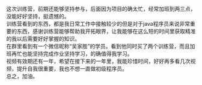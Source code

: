 这次训练营，前期还能够坚持参与，后面因为项目的确太忙，经常加班到两三点，没能好好坚持，挺遗憾的。  
训练营看到的东西，都是我日常工作中接触较少的但是对于java程序员来说非常重要的东西，感谢训练营能够帮助我开拓眼界，让我能够在这么短的时间里获取精准的我以后需要好好掌握的知识。  
在群里看到有一个微信昵称“吴家胜”的学员。看到他同时买了两个训练营，而且加班再忙也能坚持完成作业坚持学习，的确值得我学习。  
视频有效期还有一年，希望在接下来的一年里，我能珍惜时间，好好再多看几次视频，提升自我很重要，我也不想一直做初级程序员。  
总之，加油。


